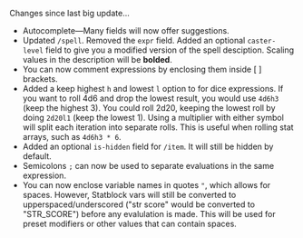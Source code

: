 Changes since last big update...

- Autocomplete—Many fields will now offer suggestions.
- Updated `/spell`. Removed the `expr` field. Added an optional `caster-level` field to give you a modified version of the spell desciption. Scaling values in the description will be **bolded**.
- You can now comment expressions by enclosing them inside [ ] brackets.
- Added a keep highest `h` and lowest `l` option to for dice expressions. If you want to roll 4d6 and drop the lowest result, you would use `4d6h3` (keep the highest 3). You could roll 2d20, keeping the lowest roll by doing `2d20l1` (keep the lowest 1).  Using a multiplier with either symbol will split each iteration into separate rolls. This is useful when rolling stat arrays, such as `4d6h3 * 6`.
- Added an optional `is-hidden` field for `/item`. It will still be hidden by default.
- Semicolons `;` can now be used to separate evaluations in the same expression.
- You can now enclose variable names in quotes `"`, which allows for spaces. However, Statblock vars will still be converted to upperspaced/underscored ("str score" would be converted to "STR_SCORE") before any evalulation is made. This will be used for preset modifiers or other values that can contain spaces. 
